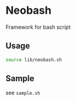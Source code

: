 # Neobash

Framework for bash script

## Usage

```bash
source lib/neobash.sh
```

## Sample

see ``sample.sh``
